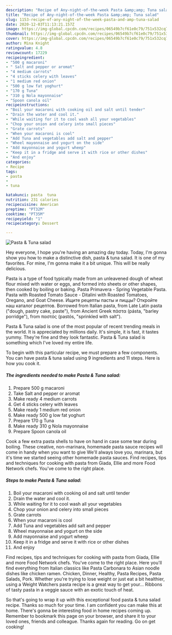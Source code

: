 ```yaml
---
description: "Recipe of Any-night-of-the-week Pasta &amp;amp; Tuna salad"
title: "Recipe of Any-night-of-the-week Pasta &amp;amp; Tuna salad"
slug: 1153-recipe-of-any-night-of-the-week-pasta-and-amp-tuna-salad
date: 2020-12-03T11:13:21.157Z
image: https://img-global.cpcdn.com/recipes/06549b7cf61e0c79/751x532cq70/pasta-tuna-salad-recipe-main-photo.jpg
thumbnail: https://img-global.cpcdn.com/recipes/06549b7cf61e0c79/751x532cq70/pasta-tuna-salad-recipe-main-photo.jpg
cover: https://img-global.cpcdn.com/recipes/06549b7cf61e0c79/751x532cq70/pasta-tuna-salad-recipe-main-photo.jpg
author: Mina Knight
ratingvalue: 4.8
reviewcount: 17229
recipeingredient:
- "500 g macaroni"
- " Salt and pepper or aromat"
- "4 medium carrots"
- "4 sticks celery with leaves"
- "1 medium red onion"
- "500 g low fat yoghurt"
- "170 g Tuna"
- "310 g Nola mayonnaise"
- "Spoon canola oil"
recipeinstructions:
- "Boil your macaroni with cooking oil and salt until tender"
- "Drain the water and cool it."
- "While waiting for it to cool wash all your vegetables"
- "Chop your onion and celery into small pieces"
- "Grate carrots"
- "When your macaroni is cool"
- "Add Tuna and vegetables add salt and pepper"
- "Wheel mayonnaise and yogurt on the side"
- "Add mayonnaise and yogurt wheep"
- "Keep it in a fridge and serve it with rice or other dishes"
- "And enjoy"
categories:
- Recipe
tags:
- pasta
- 
- tuna

katakunci: pasta  tuna 
nutrition: 231 calories
recipecuisine: American
preptime: "PT32M"
cooktime: "PT35M"
recipeyield: "1"
recipecategory: Dessert

---
```



![Pasta &amp; Tuna salad](https://img-global.cpcdn.com/recipes/06549b7cf61e0c79/751x532cq70/pasta-tuna-salad-recipe-main-photo.jpg)

Hey everyone, I hope you're having an amazing day today. Today, I'm gonna show you how to make a distinctive dish, pasta &amp; tuna salad. It is one of my favorites. For mine, I'm gonna make it a bit unique. This will be really delicious.

Pasta is a type of food typically made from an unleavened dough of wheat flour mixed with water or eggs, and formed into sheets or other shapes, then cooked by boiling or baking. Pasta Primavera - Spring Vegetable Pasta. Pasta with Roasted Tomato Sauce - Ditalini with Roasted Tomatoes, Oregano, and Goat Cheese. Ищите рецепты пасты и пиццы? Откройте наш каталог рецептов. Borrowed from Italian pasta, from Late Latin pasta (&#34;dough, pastry cake, paste&#34;), from Ancient Greek πάστα (pásta, &#34;barley porridge&#34;), from παστός (pastós, &#34;sprinkled with salt&#34;).

Pasta &amp; Tuna salad is one of the most popular of recent trending meals in the world. It is appreciated by millions daily. It's simple, it is fast, it tastes yummy. They're fine and they look fantastic. Pasta &amp; Tuna salad is something which I've loved my entire life.


To begin with this particular recipe, we must prepare a few components. You can have pasta &amp; tuna salad using 9 ingredients and 11 steps. Here is how you cook it.

<!--inarticleads1-->

##### The ingredients needed to make Pasta &amp; Tuna salad:

1. Prepare 500 g macaroni
1. Take  Salt and pepper or aromat
1. Make ready 4 medium carrots
1. Get 4 sticks celery with leaves
1. Make ready 1 medium red onion
1. Make ready 500 g low fat yoghurt
1. Prepare 170 g Tuna
1. Make ready 310 g Nola mayonnaise
1. Prepare Spoon canola oil


Cook a few extra pasta shells to have on hand in case some tear during boiling. These creative, non-marinara, homemade pasta sauce recipes will come in handy when you want to give We&#39;ll always love you, marinara, but it&#39;s time we started seeing other homemade pasta sauces. Find recipes, tips and techniques for cooking with pasta from Giada, Ellie and more Food Network chefs. You&#39;ve come to the right place. 

<!--inarticleads2-->

##### Steps to make Pasta &amp; Tuna salad:

1. Boil your macaroni with cooking oil and salt until tender
1. Drain the water and cool it.
1. While waiting for it to cool wash all your vegetables
1. Chop your onion and celery into small pieces
1. Grate carrots
1. When your macaroni is cool
1. Add Tuna and vegetables add salt and pepper
1. Wheel mayonnaise and yogurt on the side
1. Add mayonnaise and yogurt wheep
1. Keep it in a fridge and serve it with rice or other dishes
1. And enjoy


Find recipes, tips and techniques for cooking with pasta from Giada, Ellie and more Food Network chefs. You&#39;ve come to the right place. Here you&#39;ll find everything from Italian classics like Pasta Carbonara to Asian noodle dishes like chicken ramen. Chicken, Dinner, Healthy, Pasta Recipes, Pasta Salads, Pork. Whether you&#39;re trying to lose weight or just eat a bit healthier, using a Weight Watchers pasta recipe is a great way to get your… Ribbons of tasty pasta in a veggie sauce with an exotic touch of heat. 

So that's going to wrap it up with this exceptional food pasta &amp; tuna salad recipe. Thanks so much for your time. I am confident you can make this at home. There's gonna be interesting food in home recipes coming up. Remember to bookmark this page on your browser, and share it to your loved ones, friends and colleague. Thanks again for reading. Go on get cooking!
